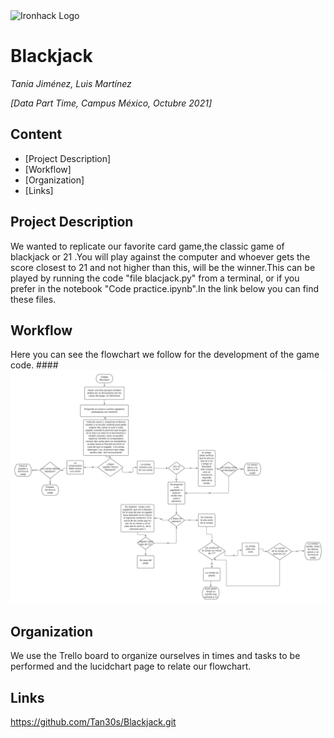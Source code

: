 <img src="https://bit.ly/2VnXWr2" alt="Ironhack Logo" width="100"/>

# Blackjack
*Tania Jiménez, Luis Martínez*

*[Data Part Time, Campus México, Octubre 2021]*

## Content
- [Project Description]
- [Workflow]
- [Organization]
- [Links]

<a name="project-description"></a>

## Project Description
We wanted to replicate our favorite card game,the classic game of blackjack or 21 .You will play against the computer and whoever gets the score closest to 21 and not higher than this, will be the winner.This can be played by running the code "file blacjack.py" from a terminal, or if you prefer in the notebook "Code practice.ipynb".In the link below you can find these files.

<a name="workflow"></a>

## Workflow
Here you can see the flowchart we follow for the development of the game code.
####![](https://github.com/Tan30s/project-build-your-own-game/blob/master/Blackjack.png)

<a name="organization"></a>

## Organization
We use the Trello board to organize ourselves in times and tasks to be performed and the lucidchart page to relate our flowchart.

<a name="links"></a>

## Links
https://github.com/Tan30s/Blackjack.git
 

